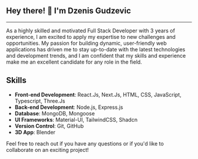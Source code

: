 <h2> Hey there! 👋 I'm Dzenis Gudzevic</h2>
<hr /> 

As a highly skilled and motivated Full Stack Developer with 3 years of experience, I am excited to apply my expertise to new challenges and opportunities. My passion for building dynamic, user-friendly web applications has driven me to stay up-to-date with the latest technologies and development trends, and I am confident that my skills and experience make me an excellent candidate for any role in the field.

## Skills

- **Front-end Development**: React.Js, Next.Js, HTML, CSS, JavaScript, Typescript, Three.Js
- **Back-end Development**: Node.js, Express.js
- **Database**: MongoDB, Mongoose
- **UI Frameworks**: Material-UI, TailwindCSS, Shadcn
- **Version Control**: Git, GitHub
- **3D App**: Blender


Feel free to reach out if you have any questions or if you'd like to collaborate on an exciting project!

